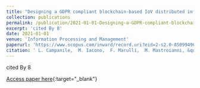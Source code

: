 ```yaml
---
title: "Designing a GDPR compliant blockchain-based IoV distributed information tracking system"
collection: publications
permalink: /publication/2021-01-01-Designing-a-GDPR-compliant-blockchain-based-IoV-distributed-information-tracking-system
excerpt: 'cited By 8'
date: 2021-01-01
venue: 'Information Processing and Management'
paperurl: 'https://www.scopus.com/inward/record.uri?eid=2-s2.0-85099496929&doi=10.1016%2fj.ipm.2021.102511&partnerID=40&md5=83a5e19e91b864d0a78b2bb6924d6254'
citation: ' L. Campanile,  M. Iacono,  F. Marulli,  M. Mastroianni, &quot;Designing a GDPR compliant blockchain-based IoV distributed information tracking system.&quot; Information Processing and Management, 2021.'
---
```

cited By 8

[Access paper here](https://www.scopus.com/inward/record.uri?eid=2-s2.0-85099496929&doi=10.1016%2fj.ipm.2021.102511&partnerID=40&md5=83a5e19e91b864d0a78b2bb6924d6254){:target="_blank"}
